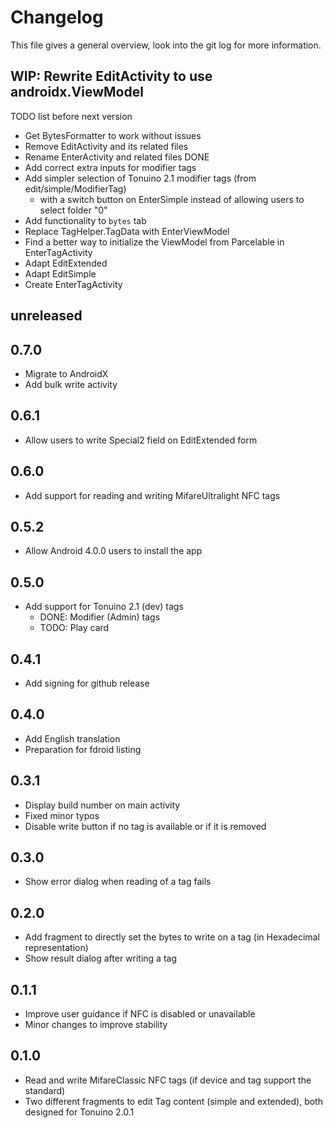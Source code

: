 # Changelog
This file gives a general overview, look into the git log for more information.

## WIP: Rewrite EditActivity to use androidx.ViewModel
TODO list before next version
- Get BytesFormatter to work without issues
- Remove EditActivity and its related files
- Rename EnterActivity and related files
DONE
- Add correct extra inputs for modifier tags
- Add simpler selection of Tonuino 2.1 modifier tags (from edit/simple/ModifierTag)
  - with a switch button on EnterSimple instead of allowing users to select folder "0"
- Add functionality to `bytes` tab
- Replace TagHelper.TagData with EnterViewModel
- Find a better way to initialize the ViewModel from Parcelable in EnterTagActivity
- Adapt EditExtended
- Adapt EditSimple
- Create EnterTagActivity


## unreleased
<Nothing>

## 0.7.0
- Migrate to AndroidX
- Add bulk write activity

## 0.6.1
- Allow users to write Special2 field on EditExtended form

## 0.6.0
- Add support for reading and writing MifareUltralight NFC tags

## 0.5.2
- Allow Android 4.0.0 users to install the app

## 0.5.0
- Add support for Tonuino 2.1 (dev) tags
  - DONE: Modifier (Admin) tags
  - TODO: Play card

## 0.4.1
- Add signing for github release

## 0.4.0
- Add English translation
- Preparation for fdroid listing

## 0.3.1
- Display build number on main activity
- Fixed minor typos
- Disable write button if no tag is available or if it is removed

## 0.3.0
- Show error dialog when reading of a tag fails

## 0.2.0
- Add fragment to directly set the bytes to write on a tag (in Hexadecimal representation)
- Show result dialog after writing a tag

## 0.1.1
- Improve user guidance if NFC is disabled or unavailable
- Minor changes to improve stability

## 0.1.0
- Read and write MifareClassic NFC tags (if device and tag support the standard)
- Two different fragments to edit Tag content (simple and extended), both designed for Tonuino 2.0.1
